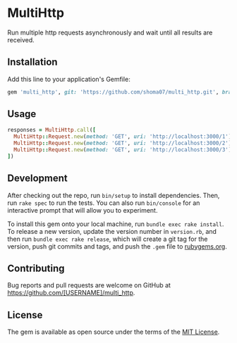 # MultiHttp

Run multiple http requests asynchronously and wait until all results are received.

## Installation

Add this line to your application's Gemfile:

```ruby
gem 'multi_http', git: 'https://github.com/shoma07/multi_http.git', branch: 'master'
```

## Usage

```ruby
responses = MultiHttp.call([
  MultiHttp::Request.new(method: 'GET', uri: 'http://localhost:3000/1'),
  MultiHttp::Request.new(method: 'GET', uri: 'http://localhost:3000/2'),
  MultiHttp::Request.new(method: 'GET', uri: 'http://localhost:3000/3')
])
```

## Development

After checking out the repo, run `bin/setup` to install dependencies. Then, run `rake spec` to run the tests. You can also run `bin/console` for an interactive prompt that will allow you to experiment.

To install this gem onto your local machine, run `bundle exec rake install`. To release a new version, update the version number in `version.rb`, and then run `bundle exec rake release`, which will create a git tag for the version, push git commits and tags, and push the `.gem` file to [rubygems.org](https://rubygems.org).

## Contributing

Bug reports and pull requests are welcome on GitHub at https://github.com/[USERNAME]/multi_http.


## License

The gem is available as open source under the terms of the [MIT License](https://opensource.org/licenses/MIT).
